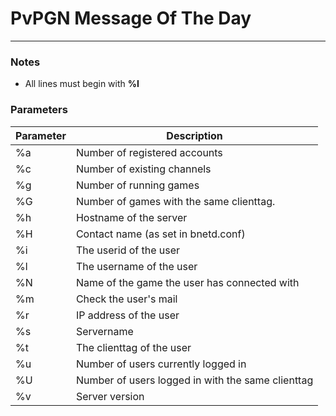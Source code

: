 # PvPGN Message Of The Day
---
### Notes
- All lines must begin with **%I**

### Parameters
Parameter   | Description
----------- | -------------
%a          | Number of registered accounts
%c          | Number of existing channels
%g          | Number of running games
%G          | Number of games with the same clienttag.
%h          | Hostname of the server
%H          | Contact name (as set in bnetd.conf)
%i          | The userid of the user
%l          | The username of the user
%N          | Name of the game the user has connected with
%m          | Check the user's mail
%r          | IP address of the user
%s          | Servername
%t          | The clienttag of the user
%u          | Number of users currently logged in
%U          | Number of users logged in with the same clienttag
%v          | Server version